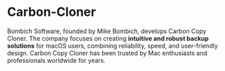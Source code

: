 # Carbon-Cloner
Bombich Software, founded by Mike Bombich, develops Carbon Copy Cloner. The company focuses on creating **intuitive and robust backup solutions** for macOS users, combining reliability, speed, and user-friendly design. Carbon Copy Cloner has been trusted by Mac enthusiasts and professionals worldwide for years.
